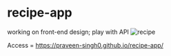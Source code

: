 # recipe-app
working on front-end design;
play with API
![recipe](https://user-images.githubusercontent.com/108598845/229264160-c7026a91-5df2-4813-8273-20a20513ab3b.png)

Access = https://praveen-singh0.github.io/recipe-app/
